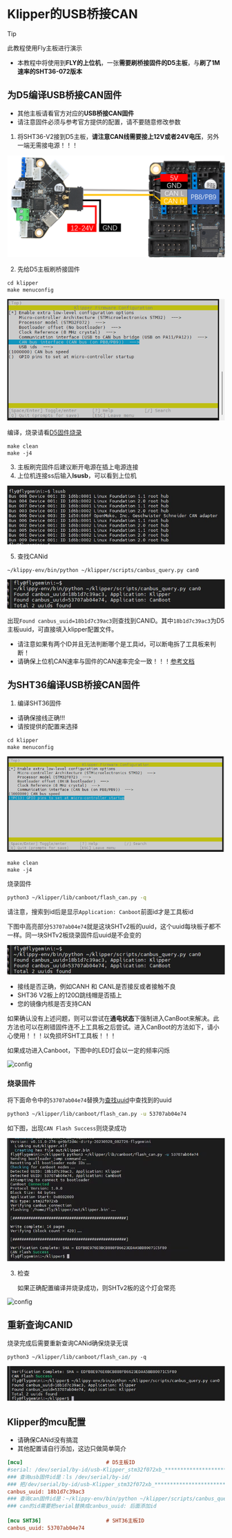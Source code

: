 # Klipper的USB桥接CAN

> [!TIP]
> 此教程使用Fly主板进行演示

* 本教程中将使用到**FLY的上位机**，一张**需要刷桥接固件的D5主板**，与**刷了1M速率的SHT36-072版本**

## 为D5编译USB桥接CAN固件

* 其他主板请看官方对应的**USB桥接CAN固件**
* 请注意固件必须与参考官方提供的配置，请不要随意修改参数

1. 将SHT36-V2接到D5主板，**请注意CAN线需要接上12V或者24V电压**，另外一端无需接电源！！！

![can](../images/boards/fly_d5/canbridge.png)

2. 先给D5主板刷桥接固件

```
cd klipper
make menuconfig
```

![d5](../images/boards/fly_d5/can.png)

编译，烧录请看[D5固件烧录](http://mellow.klipper.cn/#/board/fly_d5/flash?id=_2-boot按键)

```
make clean
make -j4
```

3. 主板刷完固件后建议断开电源在插上电源连接
4. 上位机连接ss后输入**lsusb**，可以看到上位机

![can](../images/adv/lsusb.png)

5. 查找CANid

```
~/klippy-env/bin/python ~/klipper/scripts/canbus_query.py can0
```

![canid](../images/adv/canid.png)

出现`Found canbus_uuid=18b1d7c39ac3`则查找到CANID。其中`18b1d7c39ac3`为D5主板uuid，可直接填入klipper配置文件。

* 请注意如果有两个ID并且无法判断哪个是工具id，可以断电拆了工具板来判断！
* 请确保上位机CAN速率与固件的CAN速率完全一致！！！[参考文档](http://mellow.klipper.cn/#/guide/klippererro/problem?id=确认can速率)

## 为SHT36编译USB桥接CAN固件

1. 编译SHT36固件

* 请确保接线正确!!!
* 请按提供的配置来选择

```
cd klipper
make menuconfig
```

![config](../images/boards/fly_sht_v2/config_072.png ":no-zooom")

```
make clean
make -j4
```

烧录固件

```bash
python3 ~/klipper/lib/canboot/flash_can.py -q
```

请注意，搜索到id后是显示``Application: Canboot``前面id才是工具板id

下图中高亮部分``53707ab04e74``就是这块SHTv2板的uuid，这个uuid每块板子都不一样。同一块SHTv2板烧录固件后uuid是不会变的

![canid](../images/adv/canid.png)

* 接线是否正确，例如CANH 和 CANL是否接反或者接触不良
* SHT36 V2板上的120Ω跳线帽是否插上
* 您的镜像内核是否支持CAN

如果确认没有上述问题，则可以尝试在**通电状态**下强制进入CanBoot来解决。此方法也可以在刷错固件连不上工具板之后尝试。进入CanBoot的方法如下，请小心使用！！！以免损坏SHT工具板！！！

如果成功进入Canboot，下图中的LED灯会以一定的频率闪烁

![config](../images/boards/fly_sht_v2/statusled.png ":no-zooom")

### 烧录固件

将下面命令中的``53707ab04e74``替换为[查找uuid](#_2-查找uuid "点击即可跳转")中查找到的uuid

```bash
python3 ~/klipper/lib/canboot/flash_can.py -u 53707ab04e74
```

如下图，出现``CAN Flash Success``则烧录成功

![sht36](../images/adv/sht36.png)

3. 检查

   如果正确配置编译并烧录成功，则SHTv2板的这个灯会常亮

![config](../images/boards/fly_sht_v2/statusled.png ":no-zooom")



## 重新查询CANID

烧录完成后需要重新查询CANid确保烧录无误

```
python3 ~/klipper/lib/canboot/flash_can.py -q
```

![sht36](../images/adv/sht36-1.png)



## Klipper的mcu配置

* 请确保CANid没有搞混
* 其他配置请自行添加，这边只做简单简介

```cfg
[mcu]                           # D5主板ID
#serial: /dev/serial/by-id/usb-Klipper_stm32f072xb_************************
### 查询usb固件id是：ls /dev/serial/by-id/
### 把/dev/serial/by-id/usb-Klipper_stm32f072xb_************************替换查询到的id
canbus_uuid: 18b1d7c39ac3
### 查询can固件id是：~/klippy-env/bin/python ~/klipper/scripts/canbus_query.py can0
### can的id需要把serial替换成canbus_uuid: 后面添加id 

[mcu SHT36]                     # SHT36主板ID
canbus_uuid: 53707ab04e74
```


